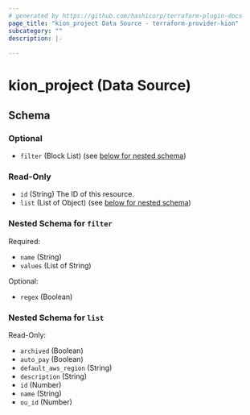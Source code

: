 ```yaml
---
# generated by https://github.com/hashicorp/terraform-plugin-docs
page_title: "kion_project Data Source - terraform-provider-kion"
subcategory: ""
description: |-
  
---
```


# kion_project (Data Source)





<!-- schema generated by tfplugindocs -->
## Schema

### Optional

- `filter` (Block List) (see [below for nested schema](#nestedblock--filter))

### Read-Only

- `id` (String) The ID of this resource.
- `list` (List of Object) (see [below for nested schema](#nestedatt--list))

<a id="nestedblock--filter"></a>
### Nested Schema for `filter`

Required:

- `name` (String)
- `values` (List of String)

Optional:

- `regex` (Boolean)


<a id="nestedatt--list"></a>
### Nested Schema for `list`

Read-Only:

- `archived` (Boolean)
- `auto_pay` (Boolean)
- `default_aws_region` (String)
- `description` (String)
- `id` (Number)
- `name` (String)
- `ou_id` (Number)


